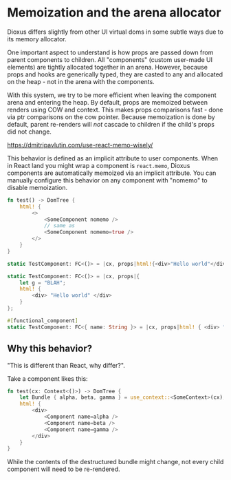 # Memoization and the arena allocator

Dioxus differs slightly from other UI virtual doms in some subtle ways due to its memory allocator.

One important aspect to understand is how props are passed down from parent components to children. All "components" (custom user-made UI elements) are tightly allocated together in an arena. However, because props and hooks are generically typed, they are casted to any and allocated on the heap - not in the arena with the components.

With this system, we try to be more efficient when leaving the component arena and entering the heap. By default, props are memoized between renders using COW and context. This makes props comparisons fast - done via ptr comparisons on the cow pointer. Because memoization is done by default, parent re-renders will _not_ cascade to children if the child's props did not change.

https://dmitripavlutin.com/use-react-memo-wisely/

This behavior is defined as an implicit attribute to user components. When in React land you might wrap a component is `react.memo`, Dioxus components are automatically memoized via an implicit attribute. You can manually configure this behavior on any component with "nomemo" to disable memoization.

```rust
fn test() -> DomTree {
    html! {
        <>
            <SomeComponent nomemo />
            // same as
            <SomeComponent nomemo=true />
        </>
    }
}

static TestComponent: FC<()> = |cx, props|html!{<div>"Hello world"</div>};

static TestComponent: FC<()> = |cx, props|{
    let g = "BLAH";
    html! {
        <div> "Hello world" </div>
    }
};

#[functional_component]
static TestComponent: FC<{ name: String }> = |cx, props|html! { <div> "Hello {name}" </div> };
```

## Why this behavior?

"This is different than React, why differ?".

Take a component likes this:

```rust
fn test(cx: Context<()>) -> DomTree {
    let Bundle { alpha, beta, gamma } = use_context::<SomeContext>(cx);
    html! {
        <div>
            <Component name=alpha />
            <Component name=beta />
            <Component name=gamma />
        </div>
    }
}
```

While the contents of the destructured bundle might change, not every child component will need to be re-rendered.
